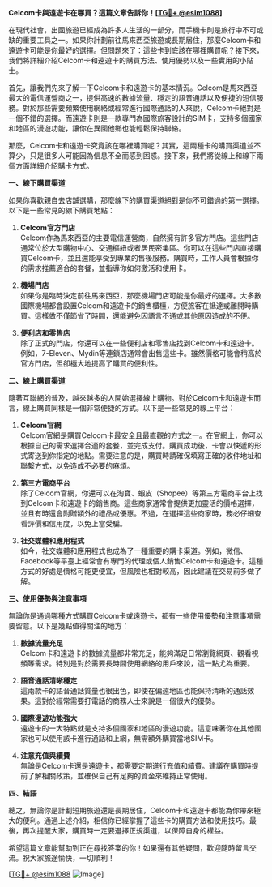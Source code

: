 **Celcom卡與遠遊卡在哪買？這篇文章告訴你！[[TG💪+ @esim1088](https://t.me/s/esim1088)]**

在現代社會，出國旅遊已經成為許多人生活的一部分，而手機卡則是旅行中不可或缺的重要工具之一。如果你計劃前往馬來西亞旅遊或長期居住，那麼Celcom卡和遠遊卡可能是你最好的選擇。但問題來了：這些卡到底該在哪裡購買呢？接下來，我們將詳細介紹Celcom卡和遠遊卡的購買方法、使用優勢以及一些實用的小貼士。

首先，讓我們先來了解一下Celcom卡和遠遊卡的基本情況。Celcom是馬來西亞最大的電信運營商之一，提供高速的數據流量、穩定的語音通話以及便捷的短信服務。對於那些需要頻繁使用網絡或經常進行國際通話的人來說，Celcom卡絕對是一個不錯的選擇。而遠遊卡則是一款專門為國際旅客設計的SIM卡，支持多個國家和地區的漫遊功能，讓你在異國他鄉也能輕鬆保持聯絡。

那麼，Celcom卡和遠遊卡究竟該在哪裡購買呢？其實，這兩種卡的購買渠道並不算少，只是很多人可能因為信息不全而感到困惑。接下來，我們將從線上和線下兩個方面詳細介紹購卡方式。

**一、線下購買渠道**

如果你喜歡親自去店舖選購，那麼線下的購買渠道絕對是你不可錯過的第一選擇。以下是一些常見的線下購買地點：

1. **Celcom官方門店**  
Celcom作為馬來西亞的主要電信運營商，自然擁有許多官方門店。這些門店通常位於大型購物中心、交通樞紐或者居民密集區。你可以在這些門店直接購買Celcom卡，並且還能享受到專業的售後服務。購買時，工作人員會根據你的需求推薦適合的套餐，並指導你如何激活和使用卡。

2. **機場門店**  
如果你是臨時決定前往馬來西亞，那麼機場門店可能是你最好的選擇。大多數國際機場都會設置Celcom和遠遊卡的銷售櫃檯，方便旅客在抵達或離開時購買。這樣做不僅節省了時間，還能避免因語言不通或其他原因造成的不便。

3. **便利店和零售店**  
除了正式的門店，你還可以在一些便利店和零售店找到Celcom卡和遠遊卡。例如，7-Eleven、Mydin等連鎖店通常會出售這些卡。雖然價格可能會稍高於官方門店，但卻極大地提高了購買的便利性。

**二、線上購買渠道**

隨著互聯網的普及，越來越多的人開始選擇線上購物。對於Celcom卡和遠遊卡而言，線上購買同樣是一個非常便捷的方式。以下是一些常見的線上平台：

1. **Celcom官網**  
Celcom官網是購買Celcom卡最安全且最直觀的方式之一。在官網上，你可以根據自己的需求選擇合適的套餐，並完成支付。購買成功後，卡會以快遞的形式寄送到你指定的地點。需要注意的是，購買時請確保填寫正確的收件地址和聯繫方式，以免造成不必要的麻煩。

2. **第三方電商平台**  
除了Celcom官網，你還可以在淘寶、蝦皮（Shopee）等第三方電商平台上找到Celcom卡和遠遊卡的銷售商。這些商家通常會提供更加靈活的價格選擇，並且有時還會附贈額外的禮品或優惠。不過，在選擇這些商家時，務必仔細查看評價和信用度，以免上當受騙。

3. **社交媒體和應用程式**  
如今，社交媒體和應用程式也成為了一種重要的購卡渠道。例如，微信、Facebook等平臺上經常會有專門的代理或個人銷售Celcom卡和遠遊卡。這種方式的好處是價格可能更便宜，但風險也相對較高，因此建議在交易前多做了解。

**三、使用優勢與注意事項**

無論你是通過哪種方式購買Celcom卡或遠遊卡，都有一些使用優勢和注意事項需要留意。以下是幾點值得關注的地方：

1. **數據流量充足**  
Celcom卡和遠遊卡的數據流量都非常充足，能夠滿足日常瀏覽網頁、觀看視頻等需求。特別是對於需要長時間使用網絡的用戶來說，這一點尤為重要。

2. **語音通話清晰穩定**  
這兩款卡的語音通話質量也很出色，即使在偏遠地區也能保持清晰的通話效果。這對於經常需要打電話的商務人士來說是一個很大的優勢。

3. **國際漫遊功能強大**  
遠遊卡的一大特點就是支持多個國家和地區的漫遊功能。這意味著你在其他國家也可以使用該卡進行通話和上網，無需額外購買當地SIM卡。

4. **注意充值與續費**  
無論是Celcom卡還是遠遊卡，都需要定期進行充值和續費。建議在購買時提前了解相關政策，並確保自己有足夠的資金來維持正常使用。

**四、結語**

總之，無論你是計劃短期旅遊還是長期居住，Celcom卡和遠遊卡都能為你帶來極大的便利。通過上述介紹，相信你已經掌握了這些卡的購買方法和使用技巧。最後，再次提醒大家，購買時一定要選擇正規渠道，以保障自身的權益。

希望這篇文章能幫助到正在尋找答案的你！如果還有其他疑問，歡迎隨時留言交流。祝大家旅途愉快，一切順利！

[[TG💪+ @esim1088](https://t.me/s/esim1088) ![Image](https://i.postimg.cc/4NQfJmqS/Snipaste-2025-05-13-00-14-12.png)]